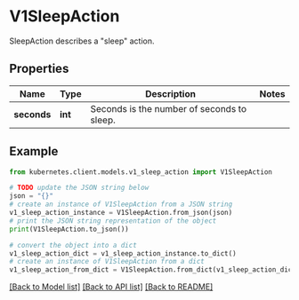 # V1SleepAction

SleepAction describes a \"sleep\" action.

## Properties

Name | Type | Description | Notes
------------ | ------------- | ------------- | -------------
**seconds** | **int** | Seconds is the number of seconds to sleep. | 

## Example

```python
from kubernetes.client.models.v1_sleep_action import V1SleepAction

# TODO update the JSON string below
json = "{}"
# create an instance of V1SleepAction from a JSON string
v1_sleep_action_instance = V1SleepAction.from_json(json)
# print the JSON string representation of the object
print(V1SleepAction.to_json())

# convert the object into a dict
v1_sleep_action_dict = v1_sleep_action_instance.to_dict()
# create an instance of V1SleepAction from a dict
v1_sleep_action_from_dict = V1SleepAction.from_dict(v1_sleep_action_dict)
```
[[Back to Model list]](../README.md#documentation-for-models) [[Back to API list]](../README.md#documentation-for-api-endpoints) [[Back to README]](../README.md)


